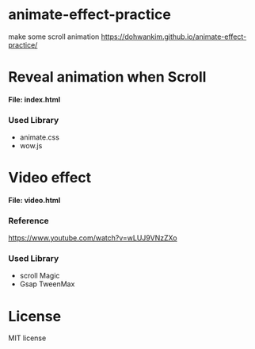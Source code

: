 # animate-effect-practice
make some scroll animation
https://dohwankim.github.io/animate-effect-practice/
# Reveal animation when Scroll
#### File: index.html
### Used Library
- animate.css
- wow.js
# Video effect
#### File: video.html
### Reference
https://www.youtube.com/watch?v=wLUJ9VNzZXo
### Used Library
- scroll Magic
- Gsap TweenMax

# License
MIT license
